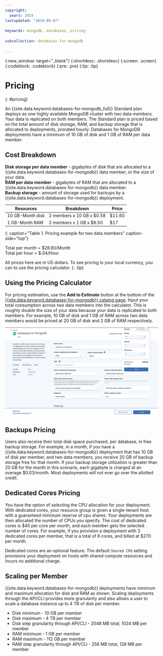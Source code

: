 ```yaml
---
copyright:
  years: 2019
lastupdated: "2019-09-07"

keyowrds: mongodb, databases, pricing

subcollection: databases-for-mongodb

---
```


{:new_window: target="_blank"}
{:shortdesc: .shortdesc}
{:screen: .screen}
{:codeblock: .codeblock}
{:pre: .pre}
{:tip: .tip}

# Pricing
{: #pricing}

An {{site.data.keyword.databases-for-mongodb_full}} Standard plan deploys as one highly available MongoDB cluster with two data members. Your data is replicated on both members. The Standard plan is priced based on the total amount of disk storage, RAM, and backup storage that is allocated to deployments, prorated hourly. Databases for MongoDB deployments have a minimum of 10 GB of disk and 1 GB of RAM per data member.

## Cost Breakdown

**Disk storage per data member** - gigabytes of disk that are allocated to a {{site.data.keyword.databases-for-mongodb}} data member, or the size of your data.  
**RAM per data member** - gigabytes of RAM that are allocated to a {{site.data.keyword.databases-for-mongodb}} data member.  
**Backup storage** - amount of storage used for backups by a {{site.data.keyword.databases-for-mongodb}} deployment.

Resources | Breakdown | Price
-------|-------|-------
10 GB-Month disk | 2 members x 10 GB x $0.58 | $11.60
1 GB-Month RAM | 2 members x 1 GB  x $8.50 | $17
{: caption="Table 1. Pricing example for two data members" caption-side="top"}

Total per month = $28.60/Month  
Total per hour = $.04/Hour  

All prices here are in US dollars. To see pricing in your local currency, you can to use the pricing calculator.
{: .tip}

## Using the Pricing Calculator

For pricing estimation, use the **Add to Estimate** button at the bottom of the [{{site.data.keyword.databases-for-mongodb}} catalog page](https://cloud.ibm.com/catalog/services/databases-for-mongodb). Input your total consumption across two data members into the calculator. This is roughly double the size of your data because your data is replicated to both members. For example, 10 GB of disk and 1 GB of RAM across two data members would be priced at 20 GB of disk and 2 GB of RAM respectively.

![Pricing calculator estimation with 10 GB of disk and 1 GB of RAM, per member](images/pricing-calc.png)

## Backups Pricing

Users also receive their total disk space purchased, per database, in free backup storage. For example, in a month, if you have a {{site.data.keyword.databases-for-mongodb}} deployment that has 10 GB of disk per member, and two data members, you receive 20 GB of backup storage free for that month. If your backup storage utilization is greater than 20 GB for the month in this scenario, each gigabyte is charged at an overage $0.03/month. Most deployments will not ever go over the allotted credit.

## Dedicated Cores Pricing

You have the option of selecting the CPU allocation for your deployment. With dedicated cores, your resource group is given a single-tenant host with a guaranteed minimum reserve of cpu shares. Your deployments are then allocated the number of CPUs you specify. The cost of dedicated cores is $45 per core per month, and each member gets the selected number of cores. For example, if you provision a deployment with 3 dedicated cores per member, that is a total of 6 cores, and billed at $270 per month. 

Dedicated cores are an optional feature. The default `Shared CPU` setting provisions your deployment on hosts with shared compute resources and incurs no additional charge.

## Scaling per Member

{{site.data.keyword.databases-for-mongodb}} deployments have minimum and maximum allocation for disk and RAM as shown. Scaling deployments through the API/CLI provides more granularity and also allows a user to scale a database instance up to 4 TB of disk per member.
- Disk minimum - 10 GB per member
- Disk maximum - 4 TB per member
- Disk step granularity through API/CLI - 2048 MB total, 1024 MB per member
- RAM minimum - 1 GB per member
- RAM maximum - 112 GB per member
- RAM step granularity through API/CLI - 256 MB total, 128 MB per member